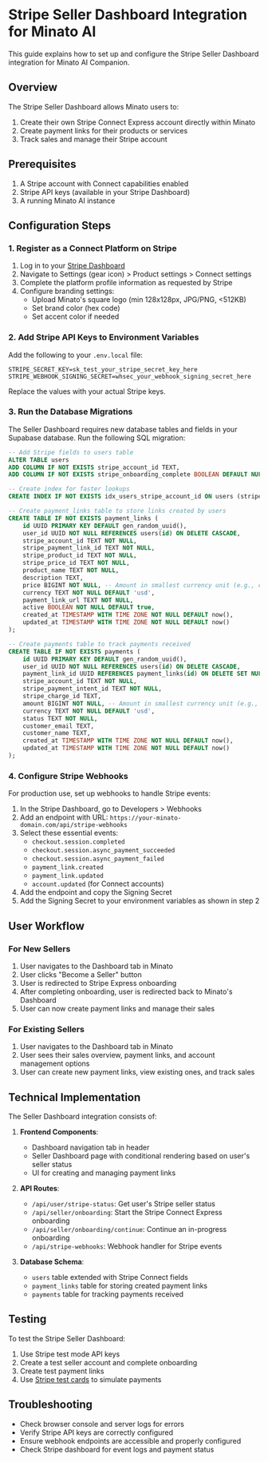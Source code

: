 # Stripe Seller Dashboard Integration for Minato AI

This guide explains how to set up and configure the Stripe Seller Dashboard integration for Minato AI Companion.

## Overview

The Stripe Seller Dashboard allows Minato users to:

1. Create their own Stripe Connect Express account directly within Minato
2. Create payment links for their products or services
3. Track sales and manage their Stripe account

## Prerequisites

1. A Stripe account with Connect capabilities enabled
2. Stripe API keys (available in your Stripe Dashboard)
3. A running Minato AI instance

## Configuration Steps

### 1. Register as a Connect Platform on Stripe

1. Log in to your [Stripe Dashboard](https://dashboard.stripe.com/dashboard)
2. Navigate to Settings (gear icon) > Product settings > Connect settings
3. Complete the platform profile information as requested by Stripe
4. Configure branding settings:
   - Upload Minato's square logo (min 128x128px, JPG/PNG, <512KB)
   - Set brand color (hex code)
   - Set accent color if needed

### 2. Add Stripe API Keys to Environment Variables

Add the following to your `.env.local` file:

```
STRIPE_SECRET_KEY=sk_test_your_stripe_secret_key_here
STRIPE_WEBHOOK_SIGNING_SECRET=whsec_your_webhook_signing_secret_here
```

Replace the values with your actual Stripe keys.

### 3. Run the Database Migrations

The Seller Dashboard requires new database tables and fields in your Supabase database. Run the following SQL migration:

```sql
-- Add Stripe fields to users table
ALTER TABLE users 
ADD COLUMN IF NOT EXISTS stripe_account_id TEXT,
ADD COLUMN IF NOT EXISTS stripe_onboarding_complete BOOLEAN DEFAULT NULL;

-- Create index for faster lookups
CREATE INDEX IF NOT EXISTS idx_users_stripe_account_id ON users (stripe_account_id);

-- Create payment_links table to store links created by users
CREATE TABLE IF NOT EXISTS payment_links (
    id UUID PRIMARY KEY DEFAULT gen_random_uuid(),
    user_id UUID NOT NULL REFERENCES users(id) ON DELETE CASCADE,
    stripe_account_id TEXT NOT NULL,
    stripe_payment_link_id TEXT NOT NULL,
    stripe_product_id TEXT NOT NULL,
    stripe_price_id TEXT NOT NULL,
    product_name TEXT NOT NULL,
    description TEXT,
    price BIGINT NOT NULL, -- Amount in smallest currency unit (e.g., cents)
    currency TEXT NOT NULL DEFAULT 'usd',
    payment_link_url TEXT NOT NULL,
    active BOOLEAN NOT NULL DEFAULT true,
    created_at TIMESTAMP WITH TIME ZONE NOT NULL DEFAULT now(),
    updated_at TIMESTAMP WITH TIME ZONE NOT NULL DEFAULT now()
);

-- Create payments table to track payments received
CREATE TABLE IF NOT EXISTS payments (
    id UUID PRIMARY KEY DEFAULT gen_random_uuid(),
    user_id UUID NOT NULL REFERENCES users(id) ON DELETE CASCADE,
    payment_link_id UUID REFERENCES payment_links(id) ON DELETE SET NULL,
    stripe_account_id TEXT NOT NULL,
    stripe_payment_intent_id TEXT NOT NULL,
    stripe_charge_id TEXT,
    amount BIGINT NOT NULL, -- Amount in smallest currency unit (e.g., cents)
    currency TEXT NOT NULL DEFAULT 'usd',
    status TEXT NOT NULL,
    customer_email TEXT,
    customer_name TEXT,
    created_at TIMESTAMP WITH TIME ZONE NOT NULL DEFAULT now(),
    updated_at TIMESTAMP WITH TIME ZONE NOT NULL DEFAULT now()
);
```

### 4. Configure Stripe Webhooks

For production use, set up webhooks to handle Stripe events:

1. In the Stripe Dashboard, go to Developers > Webhooks
2. Add an endpoint with URL: `https://your-minato-domain.com/api/stripe-webhooks`
3. Select these essential events:
   - `checkout.session.completed`
   - `checkout.session.async_payment_succeeded`
   - `checkout.session.async_payment_failed`
   - `payment_link.created`
   - `payment_link.updated`
   - `account.updated` (for Connect accounts)
4. Add the endpoint and copy the Signing Secret
5. Add the Signing Secret to your environment variables as shown in step 2

## User Workflow

### For New Sellers

1. User navigates to the Dashboard tab in Minato
2. User clicks "Become a Seller" button
3. User is redirected to Stripe Express onboarding
4. After completing onboarding, user is redirected back to Minato's Dashboard
5. User can now create payment links and manage their sales

### For Existing Sellers

1. User navigates to the Dashboard tab in Minato
2. User sees their sales overview, payment links, and account management options
3. User can create new payment links, view existing ones, and track sales

## Technical Implementation

The Seller Dashboard integration consists of:

1. **Frontend Components**:
   - Dashboard navigation tab in header
   - Seller Dashboard page with conditional rendering based on user's seller status
   - UI for creating and managing payment links

2. **API Routes**:
   - `/api/user/stripe-status`: Get user's Stripe seller status
   - `/api/seller/onboarding`: Start the Stripe Connect Express onboarding
   - `/api/seller/onboarding/continue`: Continue an in-progress onboarding
   - `/api/stripe-webhooks`: Webhook handler for Stripe events

3. **Database Schema**:
   - `users` table extended with Stripe Connect fields
   - `payment_links` table for storing created payment links
   - `payments` table for tracking payments received

## Testing

To test the Stripe Seller Dashboard:

1. Use Stripe test mode API keys
2. Create a test seller account and complete onboarding
3. Create test payment links
4. Use [Stripe test cards](https://stripe.com/docs/testing) to simulate payments

## Troubleshooting

- Check browser console and server logs for errors
- Verify Stripe API keys are correctly configured
- Ensure webhook endpoints are accessible and properly configured
- Check Stripe dashboard for event logs and payment status 